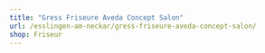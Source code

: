 ```yaml
---
title: "Gress Friseure Aveda Concept Salon"
url: /esslingen-am-neckar/gress-friseure-aveda-concept-salon/
shop: Friseur
---
```


